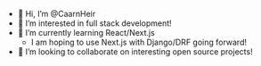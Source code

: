 - 👋 Hi, I’m @CaarnHeir
- 👀 I’m interested in full stack development!
- 🌱 I’m currently learning React/Next.js
  - I am hoping to use Next.js with Django/DRF going forward!
- 💞️ I’m looking to collaborate on interesting open source projects!

<!---
CaarnHeir/CaarnHeir is a ✨ special ✨ repository because its `README.md` (this file) appears on your GitHub profile.
You can click the Preview link to take a look at your changes.
--->
